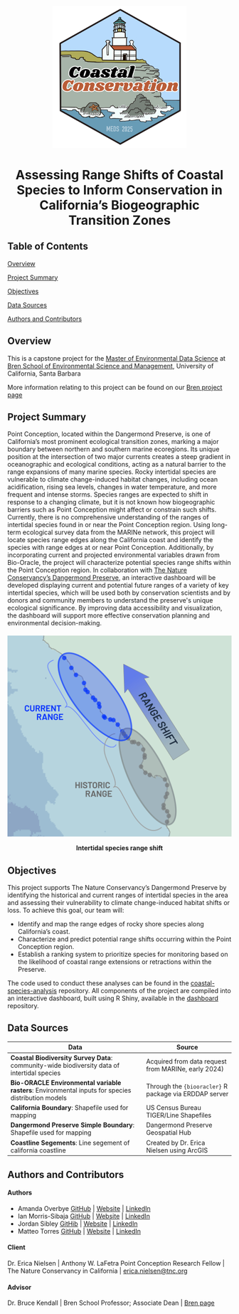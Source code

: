 <h2 align="center"> 
  
<img src="https://github.com/coastalconservation/.github/blob/main/photos/cc-hexlogo-lowquality.png?raw=true" alt="Coastal Conservation Capstone group logo: hex sticker with rocky coastline and lighthouse illustration" width="300">

<h1 align="center">

Assessing Range Shifts of Coastal Species to Inform Conservation in California’s Biogeographic Transition Zones

## Table of Contents 
[Overview](#overview)

[Project Summary](#project-summary)

[Objectives](#objectives)

[Data Sources](#data-sources)

[Authors and Contributors](#authors-and-contributors) 


## Overview

This is a capstone project for the [Master of Environmental Data Science](https://bren.ucsb.edu/masters-programs/master-environmental-data-science) at [Bren School of Environmental Science and Management](https://bren.ucsb.edu/), University of California, Santa Barbara

More information relating to this project can be found on our [Bren project page](https://bren.ucsb.edu/projects/assessing-range-shifts-coastal-species-inform-conservation-californias-biogeographic)

## Project Summary

Point Conception, located within the Dangermond Preserve, is one of California’s most prominent ecological transition zones, marking a major boundary between northern and southern marine ecoregions. Its unique position at the intersection of two major currents creates a steep gradient in oceanographic and ecological conditions, acting as a natural barrier to the range expansions of many marine species. Rocky intertidal species are vulnerable to climate change-induced habitat changes, including ocean acidification, rising sea levels, changes in water temperature, and more frequent and intense storms. Species ranges are expected to shift in response to a changing climate, but it is not known how biogeographic barriers such as Point Conception might affect or constrain such shifts. Currently, there is no comprehensive understanding of the ranges of intertidal species found in or near the Point Conception region. Using long-term ecological survey data from the MARINe network, this project will locate species range edges along the California coast and identify the species with range edges at or near Point Conception. Additionally, by incorporating current and projected environmental variables drawn from Bio-Oracle, the project will characterize potential species range shifts within the Point Conception region. In collaboration with [The Nature Conservancy’s Dangermond Preserve](https://www.nature.org/en-us/about-us/where-we-work/united-states/california/stories-in-california/dangermond-preserve/?gclsrc=aw.ds&gad_source=1&gclid=CjwKCAiA2cu9BhBhEiwAft6IxId_BYjIHuN0FsWf_QelTl1TllgDfMKbc1aBCOvTv84xS9uQ-zx7PxoCboQQAvD_BwE), an interactive dashboard will be developed displaying current and potential future ranges of a variety of key intertidal species, which will be used both by conservation scientists and by donors and community members to understand the preserve's unique ecological significance. By improving data accessibility and visualization, the dashboard will support more effective conservation planning and environmental decision-making.

<h4 align="center">
<img src="https://github.com/coastalconservation/.github/blob/main/photos/range-shift.jpg" alt="Intertidal species range shift diagram" width="650">

Intertidal species range shift

## Objectives 

This project supports The Nature Conservancy’s Dangermond Preserve by identifying the historical and current ranges of intertidal species in the area and assessing their vulnerability to climate change-induced habitat shifts or loss. To achieve this goal, our team will:

- Identify and map the range edges of rocky shore species along California’s coast.
- Characterize and predict potential range shifts occurring within the Point Conception region.
- Establish a ranking system to prioritize species for monitoring based on the likelihood of coastal range extensions or retractions within the Preserve.

The code used to conduct these analyses can be found in the [coastal-species-analysis](https://github.com/coastalconservation/coastal_species_analysis) repository. All components of the project are compiled into an interactive dashboard, built using R Shiny, available in the [dashboard](https://github.com/coastalconservation/dashboard) repository.


## Data Sources 

| Data                                                                                         | Source 
| -------------------------------------------------------------------------------------------- | ------------------------------------- |
| **Coastal Biodiversity Survey Data**: community-wide biodiversity data of intertidal species |  Acquired from data request from MARINe, early 2024) |
| **Bio-ORACLE Environmental variable rasters**: Environmental inputs for species distribution models  |  Through the `{biooracler}` R package via ERDDAP server |
| **California Boundary**: Shapefile used for mapping | US Census Bureau TIGER/Line Shapefiles | 
| **Dangermond Preserve Simple Boundary**: Shapefile used for mapping | Dangermond Preserve Geospatial Hub | 
| **Coastline Segements**: Line segement of california coastline  | Created by Dr. Erica Nielsen using ArcGIS | 


## Authors and Contributors 

#### Authors 

- Amanda Overbye  [GitHub](https://github.com/Aoverbye) | [Website](https://aoverbye.github.io/) | [LinkedIn](https://www.linkedin.com/in/amanda-overbye-3a6364161/) 
- Ian Morris-Sibaja  [GitHub](https://github.com/imsibaja) | [Website](https://imsibaja.github.io/) | [LinkedIn](https://www.linkedin.com/in/imsibaja/) 
- Jordan Sibley  [GitHib](https://github.com/jordancsibley) | [Website](https://jordancsibley.github.io/) | [LinkedIn](https://www.linkedin.com/in/jordancsibley/)  
- Matteo Torres  [GitHub](https://github.com/matteo-torres) | [Website](https://matteo-torres.github.io/) | [LinkedIn](https://www.linkedin.com/in/matteo-torres-876a62234/)

#### Client 

Dr. Erica Nielsen  | Anthony W. LaFetra Point Conception Research Fellow | The Nature Conservancy in California | erica.nielsen@tnc.org

#### Advisor 

Dr. Bruce Kendall | Bren School Professor; Associate Dean | [Bren page](https://bren.ucsb.edu/people/bruce-kendall)
